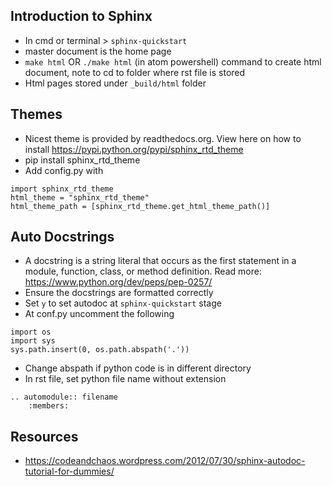 ## Introduction to Sphinx
  * In cmd or terminal > `sphinx-quickstart`
  * master document is the home page
  * `make html` OR `./make html` (in atom powershell) command to create html document, note to cd to folder where rst file is stored
  * Html pages stored under `_build/html` folder

## Themes
  * Nicest theme is provided by readthedocs.org. View here on how to install https://pypi.python.org/pypi/sphinx_rtd_theme
  * pip install sphinx_rtd_theme
  * Add config.py with

``` 
import sphinx_rtd_theme
html_theme = "sphinx_rtd_theme"
html_theme_path = [sphinx_rtd_theme.get_html_theme_path()]
```
## Auto Docstrings
  * A docstring is a string literal that occurs as the first statement in a module, function, class, or method definition. Read more: https://www.python.org/dev/peps/pep-0257/
  * Ensure the docstrings are formatted correctly
  * Set `y` to set autodoc at `sphinx-quickstart` stage
  * At conf.py uncomment the following
  
```
import os
import sys
sys.path.insert(0, os.path.abspath('.'))
```

  * Change abspath if python code is in different directory
  * In rst file, set python file name without extension

```
.. automodule:: filename
    :members:
```

## Resources
  * https://codeandchaos.wordpress.com/2012/07/30/sphinx-autodoc-tutorial-for-dummies/